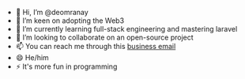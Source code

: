- 👋 Hi, I’m @deomranay
- 👀 I’m keen on adopting the Web3
- 🌱 I’m currently learning full-stack engineering and mastering laravel
- 💞️ I’m looking to collaborate on an open-source project
- 📫 You can reach me through this [business email](email.nobody@icloud.com)
- 😄 He/him
- ⚡ It's more fun in programming

<!---
deomranay/deomranay is a ✨ special ✨ repository because its `README.md` (this file) appears on your GitHub profile.
You can click the Preview link to take a look at your changes.
--->
